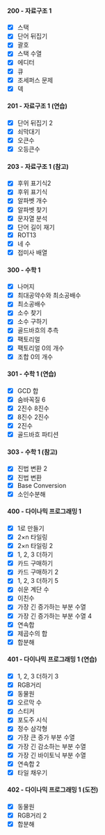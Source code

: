 #### 200 - 자료구조 1
- [x] 스택 
- [x] 단어 뒤집기 
- [x] 괄호
- [x] 스택 수열
- [x] 에디터
- [x] 큐
- [x] 조세퍼스 문제
- [x] 덱
#### 201 - 자료구조 1 (연습)
- [x] 단어 뒤집기 2
- [x] 쇠막대기
- [x] 오큰수
- [x] 오등큰수
#### 203 - 자료구조 1 (참고)
- [x] 후위 표기식2
- [x] 후위 표기식
- [x] 알파벳 개수
- [x] 알파벳 찾기
- [x] 문자열 분석
- [x] 단어 길이 재기
- [x] ROT13
- [x] 네 수
- [x] 접미사 배열
#### 300 - 수학 1
- [x] 나머지
- [x] 최대공약수와 최소공배수
- [x] 최소공배수
- [x] 소수 찾기
- [x] 소수 구하기
- [x] 골드바흐의 추측
- [x] 팩토리얼
- [x] 팩토리얼 0의 개수
- [x] 조합 0의 개수
#### 301 - 수학 1 (연습)
- [x] GCD 합
- [x] 숨바꼭질 6
- [x] 2진수 8진수
- [x] 8진수 2진수
- [x] 2진수
- [x] 골드바흐 파티션
#### 303 - 수학 1 (참고)
- [x] 진법 변환 2
- [x] 진법 변환
- [x] Base Conversion
- [x] 소인수분해
#### 400 - 다이나믹 프로그래밍 1
- [x] 1로 만들기
- [x] 2×n 타일링
- [x] 2×n 타일링 2
- [x] 1, 2, 3 더하기
- [x] 카드 구매하기
- [x] 카드 구매하기 2
- [x] 1, 2, 3 더하기 5
- [x] 쉬운 계단 수
- [x] 이친수
- [x] 가장 긴 증가하는 부분 수열
- [x] 가장 긴 증가하는 부분 수열 4
- [x] 연속합
- [x] 제곱수의 합
- [x] 합분해
#### 401 - 다이나믹 프로그래밍 1 (연습)
- [x] 1, 2, 3 더하기 3
- [x] RGB거리
- [x] 동물원
- [x] 오르막 수
- [x] 스티커
- [x] 포도주 시식
- [x] 정수 삼각형
- [x] 가장 큰 증가 부분 수열
- [x] 가장 긴 감소하는 부분 수열
- [x] 가장 긴 바이토닉 부분 수열
- [x] 연속합 2
- [x] 타일 채우기
#### 402 - 다이나믹 프로그래밍 1 (도전)
- [x] 동물원
- [x] RGB거리 2
- [x] 합분해